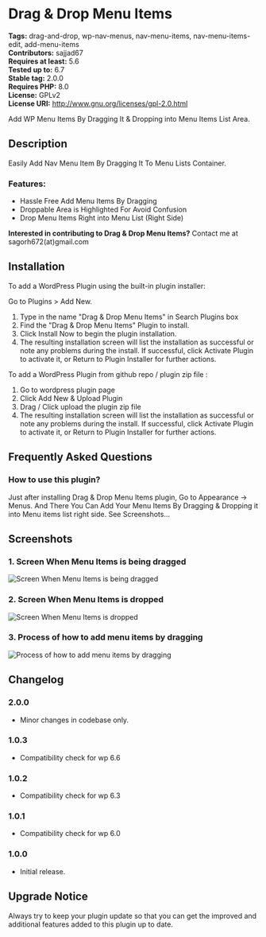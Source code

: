 # Drag & Drop Menu Items

**Tags:** drag-and-drop, wp-nav-menus, nav-menu-items, nav-menu-items-edit, add-menu-items \
**Contributors:** sajjad67 \
**Requires at least:** 5.6 \
**Tested up to:** 6.7 \
**Stable tag:** 2.0.0 \
**Requires PHP:** 8.0 \
**License:** GPLv2 \
**License URI:** http://www.gnu.org/licenses/gpl-2.0.html

Add WP Menu Items By Dragging It & Dropping into Menu Items List Area.

## Description

Easily Add Nav Menu Item By Dragging It To Menu Lists Container.

### Features:

- Hassle Free Add Menu Items By Dragging
- Droppable Area is Highlighted For Avoid Confusion
- Drop Menu Items Right into Menu List (Right Side)

**Interested in contributing to Drag & Drop Menu Items?**
Contact me at sagorh672(at)gmail.com

## Installation

To add a WordPress Plugin using the built-in plugin installer:

Go to Plugins > Add New.

1. Type in the name "Drag & Drop Menu Items" in Search Plugins box
2. Find the "Drag & Drop Menu Items" Plugin to install.
3. Click Install Now to begin the plugin installation.
4. The resulting installation screen will list the installation as successful or note any problems during the install.
If successful, click Activate Plugin to activate it, or Return to Plugin Installer for further actions.

To add a WordPress Plugin from github repo / plugin zip file :
1. Go to wordpress plugin page
2. Click Add New & Upload Plugin
3. Drag / Click upload the plugin zip file
4. The resulting installation screen will list the installation as successful or note any problems during the install.
If successful, click Activate Plugin to activate it, or Return to Plugin Installer for further actions.

## Frequently Asked Questions

### How to use this plugin?

Just after installing Drag & Drop Menu Items plugin, Go to Appearance -> Menus. And There You Can Add Your Menu Items By Dragging & Dropping it into Menu items list right side. See Screenshots...

## Screenshots

### 1. Screen When Menu Items is being dragged

![Screen When Menu Items is being dragged](https://ps.w.org/drag-drop-menu-items/assets/screenshot-1.png)

### 2. Screen When Menu Items is dropped

![Screen When Menu Items is dropped](https://ps.w.org/drag-drop-menu-items/assets/screenshot-2.png)

### 3. Process of how to add menu items by dragging

![Process of how to add menu items by dragging](https://ps.w.org/drag-drop-menu-items/assets/screenshot-3.gif)

## Changelog

### 2.0.0
- Minor changes in codebase only.

### 1.0.3
- Compatibility check for wp 6.6

### 1.0.2
- Compatibility check for wp 6.3

### 1.0.1
- Compatibility check for wp 6.0

### 1.0.0
- Initial release.

## Upgrade Notice

Always try to keep your plugin update so that you can get the improved and additional features added to this plugin up to date.
